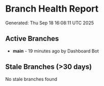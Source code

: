 # Branch Health Report
Generated: Thu Sep 18 16:08:11 UTC 2025

## Active Branches
- **main** - 19 minutes ago by Dashboard Bot

## Stale Branches (>30 days)
No stale branches found
